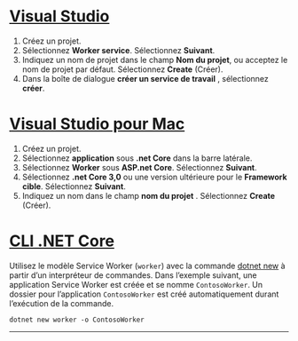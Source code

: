 # <a name="visual-studio"></a>[Visual Studio](#tab/visual-studio)

1. Créez un projet.
1. Sélectionnez **Worker service**. Sélectionnez **Suivant**.
1. Indiquez un nom de projet dans le champ **Nom du projet**, ou acceptez le nom de projet par défaut. Sélectionnez **Create** (Créer).
1. Dans la boîte de dialogue **créer un service de travail** , sélectionnez **créer**.

# <a name="visual-studio-for-mac"></a>[Visual Studio pour Mac](#tab/visual-studio-mac)

1. Créez un projet.
1. Sélectionnez **application** sous **.net Core** dans la barre latérale.
1. Sélectionnez **Worker** sous **ASP.net Core**. Sélectionnez **Suivant**.
1. Sélectionnez **.net Core 3,0** ou une version ultérieure pour le **Framework cible**. Sélectionnez **Suivant**.
1. Indiquez un nom dans le champ **nom du projet** . Sélectionnez **Create** (Créer).

# <a name="net-core-cli"></a>[CLI .NET Core](#tab/netcore-cli)

Utilisez le modèle Service Worker (`worker`) avec la commande [dotnet new](/dotnet/core/tools/dotnet-new) à partir d’un interpréteur de commandes. Dans l’exemple suivant, une application Service Worker est créée et se nomme `ContosoWorker`. Un dossier pour l’application `ContosoWorker` est créé automatiquement durant l’exécution de la commande.

```dotnetcli
dotnet new worker -o ContosoWorker
```

---
